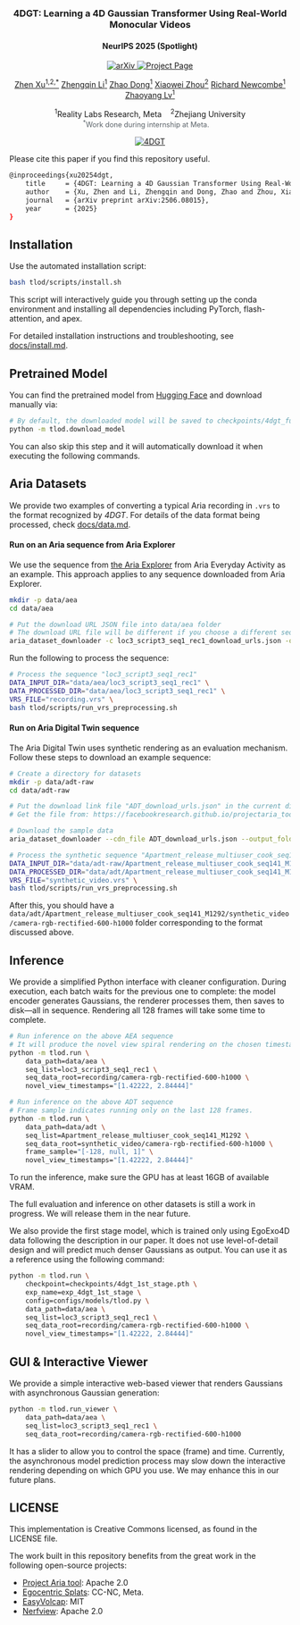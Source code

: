 <div align="center">

<h3> 4DGT: Learning a 4D Gaussian Transformer Using Real-World Monocular Videos </h3>
<h4>NeurIPS 2025 (Spotlight)</h4>

<a href="https://arxiv.org/abs/2506.08015">
  <img src="https://img.shields.io/badge/2506.08015-arXiv-red" alt="arXiv">
</a>
<a href="https://4dgt.github.io/">
  <img src="https://img.shields.io/badge/4DGT-project_page-blue" alt="Project Page">
</a>

<br/>

<a href="https://zhenx.me" target="_blank">Zhen Xu<sup>1,2,*</sup></a>
<a href="https://sites.google.com/view/zhengqinli" target="_blank">Zhengqin Li<sup>1</sup></a>
<a href="https://flycooler.com/" target="_blank">Zhao Dong<sup>1</sup></a>
<a href="https://xzhou.me" target="_blank">Xiaowei Zhou<sup>2</sup></a>
<a href="https://rapiderobot.bitbucket.io/" target="_blank">Richard Newcombe<sup>1</sup></a>
<a href="https://lvzhaoyang.github.io/" target="_blank">Zhaoyang Lv<sup>1</sup></a>
</a>
<p>
    <sup>1</sup>Reality Labs Research, Meta&nbsp;&nbsp;&nbsp;&nbsp;<sup>2</sup>Zhejiang University
    <br />
    <span style="color: #5a6268; font-size: 0.9em">
        <sup>*</sup>Work done during internship at Meta.&nbsp;&nbsp;&nbsp;&nbsp;
    </span>
</p>

[![4DGT](assets/vid/teaser.gif)](https://4dgt.github.io/)

</div>

Please cite this paper if you find this repository useful.

``` bash
@inproceedings{xu20254dgt,
    title     = {4DGT: Learning a 4D Gaussian Transformer Using Real-World Monocular Videos},
    author    = {Xu, Zhen and Li, Zhengqin and Dong, Zhao and Zhou, Xiaowei and Newcombe, Richard and Lv, Zhaoyang},
    journal   = {arXiv preprint arXiv:2506.08015},
    year      = {2025}
}
```

## Installation

Use the automated installation script:

```bash
bash tlod/scripts/install.sh
```

This script will interactively guide you through setting up the conda environment and installing all dependencies including PyTorch, flash-attention, and apex.

For detailed installation instructions and troubleshooting, see [docs/install.md](docs/install.md).

## Pretrained Model

You can find the pretrained model from [Hugging Face](https://huggingface.co/projectaria/4DGT/) and download manually via:
```bash
# By default, the downloaded model will be saved to checkpoints/4dgt_full.pth
python -m tlod.download_model
```

You can also skip this step and it will automatically download it when executing the following commands.

## Aria Datasets

We provide two examples of converting a typical Aria recording in `.vrs` to the format recognized by *4DGT*. For details of the data format being processed, check [docs/data.md](docs/data.md).


#### Run on an Aria sequence from Aria Explorer

We use the sequence from [the Aria Explorer](https://explorer.projectaria.com/aea/loc3_script3_seq1_rec1?st=%220%22) from Aria Everyday Activity as an example. This approach applies to any sequence downloaded from Aria Explorer. 

```bash
mkdir -p data/aea 
cd data/aea

# Put the download URL JSON file into data/aea folder
# The download URL file will be different if you choose a different sequence. 
aria_dataset_downloader -c loc3_script3_seq1_rec1_download_urls.json -o . -l all
```

Run the following to process the sequence: 
```bash
# Process the sequence "loc3_script3_seq1_rec1"
DATA_INPUT_DIR="data/aea/loc3_script3_seq1_rec1" \
DATA_PROCESSED_DIR="data/aea/loc3_script3_seq1_rec1" \
VRS_FILE="recording.vrs" \
bash tlod/scripts/run_vrs_preprocessing.sh
```

#### Run on Aria Digital Twin sequence

The Aria Digital Twin uses synthetic rendering as an evaluation mechanism. Follow these steps to download an example sequence:

```bash
# Create a directory for datasets
mkdir -p data/adt-raw
cd data/adt-raw

# Put the download link file "ADT_download_urls.json" in the current directory
# Get the file from: https://facebookresearch.github.io/projectaria_tools/docs/open_datasets/aria_digital_twin_dataset/dataset_download

# Download the sample data
aria_dataset_downloader --cdn_file ADT_download_urls.json --output_folder . --data_types 0 1 2 3 4 5 6 7 8 9 --sequence_names Apartment_release_multiuser_cook_seq141_M1292 Apartment_release_multiskeleton_party_seq114_M1292 Apartment_release_meal_skeleton_seq135_M1292 Apartment_release_work_skeleton_seq137_M1292
```

```bash
# Process the synthetic sequence "Apartment_release_multiuser_cook_seq141_M1292"
DATA_INPUT_DIR="data/adt-raw/Apartment_release_multiuser_cook_seq141_M1292" \
DATA_PROCESSED_DIR="data/adt/Apartment_release_multiuser_cook_seq141_M1292" \
VRS_FILE="synthetic_video.vrs" \
bash tlod/scripts/run_vrs_preprocessing.sh
```

After this, you should have a `data/adt/Apartment_release_multiuser_cook_seq141_M1292/synthetic_video/camera-rgb-rectified-600-h1000` folder corresponding to the format discussed above.

## Inference

We provide a simplified Python interface with cleaner configuration. During execution, each batch waits for the previous one to complete: the model encoder generates Gaussians, the renderer processes them, then saves to disk—all in sequence. Rendering all 128 frames will take some time to complete.

```bash
# Run inference on the above AEA sequence 
# It will produce the novel view spiral rendering on the chosen timestamps among all the frames.
python -m tlod.run \
    data_path=data/aea \
    seq_list=loc3_script3_seq1_rec1 \
    seq_data_root=recording/camera-rgb-rectified-600-h1000 \
    novel_view_timestamps="[1.42222, 2.84444]" 

# Run inference on the above ADT sequence 
# Frame sample indicates running only on the last 128 frames.
python -m tlod.run \
    data_path=data/adt \
    seq_list=Apartment_release_multiuser_cook_seq141_M1292 \
    seq_data_root=synthetic_video/camera-rgb-rectified-600-h1000 \
    frame_sample="[-128, null, 1]" \
    novel_view_timestamps="[1.42222, 2.84444]"
```

To run the inference, make sure the GPU has at least 16GB of available VRAM.

The full evaluation and inference on other datasets is still a work in progress. We will release them in the near future. 

We also provide the first stage model, which is trained only using EgoExo4D data following the description in our paper. It does not use level-of-detail design and will predict much denser Gaussians as output. You can use it as a reference using the following command: 
```bash
python -m tlod.run \
    checkpoint=checkpoints/4dgt_1st_stage.pth \
    exp_name=exp_4dgt_1st_stage \
    config=configs/models/tlod.py \
    data_path=data/aea \
    seq_list=loc3_script3_seq1_rec1 \
    seq_data_root=recording/camera-rgb-rectified-600-h1000 \
    novel_view_timestamps="[1.42222, 2.84444]"
```

## GUI & Interactive Viewer

We provide a simple interactive web-based viewer that renders Gaussians with asynchronous Gaussian generation:

```bash
python -m tlod.run_viewer \
    data_path=data/aea \
    seq_list=loc3_script3_seq1_rec1 \
    seq_data_root=recording/camera-rgb-rectified-600-h1000
```

It has a slider to allow you to control the space (frame) and time. Currently, the asynchronous model prediction process may slow down the interactive rendering depending on which GPU you use. We may enhance this in our future plans. 

## LICENSE 

This implementation is Creative Commons licensed, as found in the LICENSE file.

The work built in this repository benefits from the great work in the following open-source projects:
* [Project Aria tool](https://github.com/facebookresearch/projectaria_tools): Apache 2.0
* [Egocentric Splats](https://github.com/facebookresearch/egocentric_splats): CC-NC, Meta. 
* [EasyVolcap](https://github.com/zju3dv/EasyVolcap): MIT
* [Nerfview](https://github.com/nerfstudio-project/nerfview): Apache 2.0

